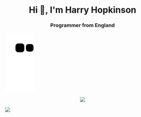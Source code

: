 <h1 align="center">Hi 👋, I'm Harry Hopkinson</h1>
<h3 align="center">Programmer from England</h3>

![github contribution grid snake animation](https://raw.githubusercontent.com/Harry-Hopkinson/harry-hopkinson/output/github-contribution-grid-snake.svg)

<p align="center">
	<img
		src="https://activity-graph.herokuapp.com/graph?username=Harry-Hopkinson&bg_color=050F2C&color=00AEFF&line=2DDE98&point=FFFFFF&hide_border=true">
</p>

[![](https://komarev.com/ghpvc/?username=0xflotus&color=green)](https://github.com/Harry-Hopkinson)

